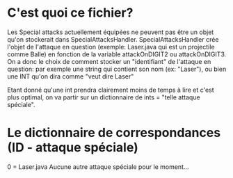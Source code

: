 # C'est quoi ce fichier?
Les Special attacks actuellement équipées ne peuvent pas être un objet qu'on stockerait dans SpecialAttacksHandler. 
SpecialAttacksHandler crée l'objet de l'attaque en question (exemple: Laser.java qui est un projectile comme Balle) en fonction de la variable attackOnDIGIT2 ou attackOnDIGIT3.
On a donc le choix de comment stocker un "identifiant" de l'attaque en question: par exemple une string qui contient son nom (ex: "Laser"), ou bien une INT qu'on dira comme "veut dire Laser"

Etant donné qu'une int prendra clairement moins de temps à lire et c'est plus optimal, on va partir sur un dictionnaire de ints = "telle attaque spéciale".

# Le dictionnaire de correspondances (ID - attaque spéciale)
0 = Laser.java
Aucune autre attaque spéciale pour le moment...
